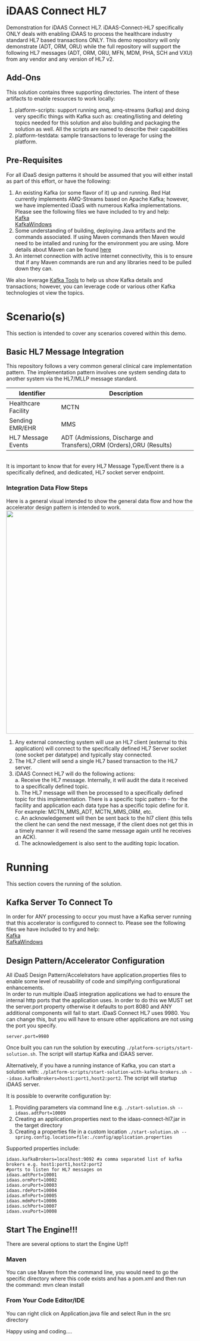 # iDAAS Connect HL7
Demonstration for iDAAS Connect HL7. iDAAS-Connect-HL7 specifically ONLY deals with enabling 
iDAAS to process the healthcare industry standard HL7 based transactions ONLY. This demo repository
will only demonstrate (ADT, ORM, ORU) while the full repository
will support the following HL7 messages (ADT, ORM, ORU, MFN, MDM, PHA, SCH and VXU) 
from any vendor and any version of HL7 v2.

## Add-Ons
This solution contains three supporting directories. The intent of these artifacts to enable
resources to work locally: <br/>
1. platform-scripts: support running amq, amq-streams (kafka) and doing very specific things with 
Kafka such as: creating/listing and deleting topics needed for this solution
and also building and packaging the solution as well. All the scripts are named to describe their capabilities <br/>
2. platform-testdata: sample transactions to leverage for using the platform. 

## Pre-Requisites
For all iDaaS design patterns it should be assumed that you will either install as part of this effort, or have the following:

1. An existing Kafka (or some flavor of it) up and running. Red Hat currently implements AMQ-Streams based on Apache Kafka; however, we
have implemented iDaaS with numerous Kafka implementations. Please see the following files we have included to try and help: <br/>
[Kafka](https://github.com/RedHat-Healthcare/iDaaS-Demos/blob/master/Kafka.md)<br/>
[KafkaWindows](https://github.com/RedHat-Healthcare/iDaaS-Demos/blob/master/KafkaWindows.md)<br/>
2. Some understanding of building, deploying Java artifacts and the commands associated. If using Maven commands then Maven would need to be intalled and runing for the environment you are using. More details about Maven can be found [here](https://maven.apache.org/install.html)<br/>
3. An internet connection with active internet connectivity, this is to ensure that if any Maven commands are
run and any libraries need to be pulled down they can.<br/>

We also leverage [Kafka Tools](https://kafkatool.com/) to help us show Kafka details and transactions; however, you can leverage
code or various other Kafka technologies ot view the topics.

# Scenario(s)
This section is intended to cover any scenarios covered within this demo.

## Basic HL7 Message Integration 
This repository follows a very common general clinical care implementation pattern. The implementation pattern involves one system sending data to 
another system via the HL7/MLLP message standard. 

|Identifier | Description |
| ------------ | ----------- |
| Healthcare Facility| MCTN |
| Sending EMR/EHR | MMS |
| HL7 Message Events | ADT (Admissions, Discharge and Transfers),ORM (Orders),ORU (Results) |
<br/>
It is important to know that for every HL7 Message Type/Event there is a specifically defined, and dedicated, HL7 socket server endpoint.

### Integration Data Flow Steps
Here is a general visual intended to show the general data flow and how the accelerator design pattern is intended to work. <br/>
 <img src="https://github.com/RedHat-Healthcare/iDAAS/blob/master/content/images/iDAAS-Platform/DataFlow-HL7.png" width="800" height="600">

1. Any external connecting system will use an HL7 client (external to this application) will connect to the specifically defined HL7
Server socket (one socket per datatype) and typically stay connected.
2. The HL7 client will send a single HL7 based transaction to the HL7 server.
3. iDAAS Connect HL7 will do the following actions:<br/>
    a. Receive the HL7 message. Internally, it will audit the data it received to 
    a specifically defined topic.<br/>
    b. The HL7 message will then be processed to a specifically defined topic for this implementation. There is a 
    specific topic pattern -  for the facility and application each data type has a specific topic define for it.
    For example: MCTN_MMS_ADT, MCTN_MMS_ORM, etc. <br/>
    c. An acknowledgement will then be sent back to the hl7 client (this tells the client he can send the next message,
    if the client does not get this in a timely manner it will resend the same message again until he receives an ACK).<br/>
    d. The acknowledgement is also sent to the auditing topic location.<br/>
    
# Running
This section covers the running of the solution.

## Kafka Server To Connect To
In order for ANY processing to occur you must have a Kafka server running that this accelerator is configured to connect to.
Please see the following files we have included to try and help: <br/>
[Kafka](https://github.com/RedHat-Healthcare/iDaaS-Demos/blob/master/Kafka.md)<br/>
[KafkaWindows](https://github.com/RedHat-Healthcare/iDaaS-Demos/blob/master/KafkaWindows.md)<br/>

## Design Pattern/Accelerator Configuration
All iDaaS Design Pattern/Accelelrators have application.properties files to enable some level of reusability of code and simplfying configurational enhancements.<br/>
In order to run multiple iDaaS integration applications we had to ensure the internal http ports that
the application uses. In order to do this we MUST set the server.port property otherwise it defaults to port 8080 and ANY additional
components will fail to start. iDaaS Connect HL7 uses 9980. You can change this, but you will have to ensure other applications are not
using the port you specify.

```properties
server.port=9980
```

Once built you can run the solution by executing `./platform-scripts/start-solution.sh`. 
The script will startup Kafka and iDAAS server.

Alternatively, if you have a running instance of Kafka, you can start a solution with:
`./platform-scripts/start-solution-with-kafka-brokers.sh --idaas.kafkaBrokers=host1:port1,host2:port2`.
The script will startup iDAAS server.

It is possible to overwrite configuration by:
1. Providing parameters via command line e.g.
`./start-solution.sh --idaas.adtPort=10009`
2. Creating an application.properties next to the idaas-connect-hl7.jar in the target directory
3. Creating a properties file in a custom location `./start-solution.sh --spring.config.location=file:./config/application.properties`

Supported properties include:
```properties
idaas.kafkaBrokers=localhost:9092 #a comma separated list of kafka brokers e.g. host1:port1,host2:port2
#ports to listen for HL7 messages on
idaas.adtPort=10001 
idaas.ormPort=10002
idaas.oruPort=10003
idaas.rdePort=10004
idaas.mfnPort=10005
idaas.mdmPort=10006
idaas.schPort=10007
idaas.vxuPort=10008
```
## Start The Engine!!!
There are several options to start the Engine Up!!!

### Maven
You can use Maven from the command line, you would need to go the specific directory where this code exists and has a pom.xml and then run the 
command: mvn clean install

### From Your Code Editor/IDE
You can right click on Application.java file and select Run in the src directory



Happy using and coding....

